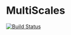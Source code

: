 # MultiScales

[![Build Status](https://github.com/shinaoka/MultiScales.jl/actions/workflows/CI.yml/badge.svg?branch=main)](https://github.com/shinaoka/MultiScales.jl/actions/workflows/CI.yml?query=branch%3Amain)
